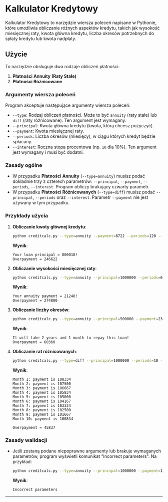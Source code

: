# Kalkulator Kredytowy

Kalkulator Kredytowy to narzędzie wiersza poleceń napisane w Pythonie, które umożliwia obliczanie różnych aspektów kredytu, takich jak wysokość miesięcznej raty, kwota główna kredytu, liczba okresów potrzebnych do spłaty kredytu lub kwota nadpłaty.

## Użycie

To narzędzie obsługuje dwa rodzaje obliczeń płatności:

1. **Płatności Annuity (Raty Stałe)**
2. **Płatności Różnicowane**

### Argumenty wiersza poleceń

Program akceptuje następujące argumenty wiersza poleceń:

- `--type`: Rodzaj obliczeń płatności. Może to być `annuity` (raty stałe) lub `diff` (raty różnicowane). Ten argument jest wymagany.
- `--principal`: Kwota główna kredytu (kwota, którą chcesz pożyczyć).
- `--payment`: Kwota miesięcznej raty.
- `--periods`: Liczba okresów (miesięcy), w ciągu których kredyt będzie spłacany.
- `--interest`: Roczna stopa procentowa (np. `10` dla 10%). Ten argument jest wymagany i musi być dodatni.

### Zasady ogólne

- W przypadku **Płatności Annuity** (`--type=annuity`) musisz podać dokładnie trzy z czterech parametrów: `--principal`, `--payment`, `--periods`, `--interest`. Program obliczy brakujący czwarty parametr.
- W przypadku **Płatności Różnicowanych** (`--type=diff`) musisz podać `--principal`, `--periods` oraz `--interest`. Parametr `--payment` nie jest używany w tym przypadku.

### Przykłady użycia

1. **Obliczanie kwoty głównej kredytu**:

   ```sh
   python creditcalc.py --type=annuity --payment=8722 --periods=120 --interest=5.6
   ```

   **Wynik**:

   ```
   Your loan principal = 800018!
   Overpayment = 246622
   ```

2. **Obliczanie wysokości miesięcznej raty**:

   ```sh
   python creditcalc.py --type=annuity --principal=1000000 --periods=60 --interest=10
   ```

   **Wynik**:

   ```
   Your annuity payment = 21248!
   Overpayment = 274880
   ```

3. **Obliczanie liczby okresów**:

   ```sh
   python creditcalc.py --type=annuity --principal=500000 --payment=23000 --interest=7.8
   ```

   **Wynik**:

   ```
   It will take 2 years and 1 month to repay this loan!
   Overpayment = 60360
   ```

4. **Obliczanie rat różnicowanych**:

   ```sh
   python creditcalc.py --type=diff --principal=1000000 --periods=10 --interest=10
   ```

   **Wynik**:

   ```
   Month 1: payment is 108334
   Month 2: payment is 107500
   Month 3: payment is 106667
   Month 4: payment is 105834
   Month 5: payment is 105000
   Month 6: payment is 104167
   Month 7: payment is 103334
   Month 8: payment is 102500
   Month 9: payment is 101667
   Month 10: payment is 100834

   Overpayment = 45837
   ```

### Zasady walidacji

- Jeśli zostaną podane niepoprawne argumenty lub brakuje wymaganych parametrów, program wyświetli komunikat "Incorrect parameters". Na przykład:

  ```sh
  python creditcalc.py --type=annuity --principal=1000000 --payment=104000
  ```

  **Wynik**:

  ```
  Incorrect parameters
  ```

---
